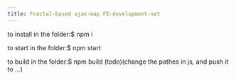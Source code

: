 ```yaml
---
title: Fractal-based ajax-map FE-development-set
---
```


to install in the folder:$ npm i 


to start in the folder:$ npm start

to build in the folder:$ npm build (todo)(change the pathes in js, and push it to ...)






